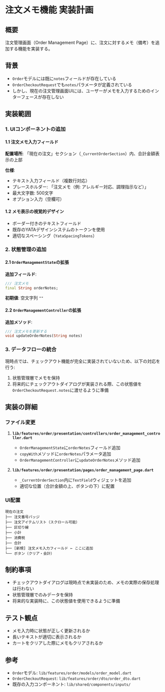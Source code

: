 # 注文メモ機能 実装計画

## 概要

注文管理画面（Order Management Page）に、注文に対するメモ（備考）を追加する機能を実装する。

## 背景

- `Order`モデルには既に`notes`フィールドが存在している
- `OrderCheckoutRequest`でも`notes`パラメータが定義されている
- しかし、現在の注文管理画面UIには、ユーザーがメモを入力するためのインターフェースが存在しない

## 実装範囲

### 1. UIコンポーネントの追加

#### 1.1 注文メモ入力フィールド

**配置場所**: 「現在の注文」セクション（`_CurrentOrderSection`）内、合計金額表示の上部

**仕様**:
- テキスト入力フィールド（複数行対応）
- プレースホルダー: 「注文メモ（例: アレルギー対応、調理指示など）」
- 最大文字数: 500文字
- オプション入力（空欄可）

#### 1.2 メモ表示の視覚的デザイン

- ボーダー付きのテキストフィールド
- 既存のYATAデザインシステムのトークンを使用
- 適切なスペーシング（`YataSpacingTokens`）

### 2. 状態管理の追加

#### 2.1 `OrderManagementState`の拡張

**追加フィールド**:
```dart
/// 注文メモ
final String orderNotes;
```

**初期値**: 空文字列 `""`

#### 2.2 `OrderManagementController`の拡張

**追加メソッド**:
```dart
/// 注文メモを更新する
void updateOrderNotes(String notes)
```

### 3. データフローの統合

現時点では、チェックアウト機能が完全に実装されていないため、以下の対応を行う:

1. 状態管理層でメモを保持
2. 将来的にチェックアウトダイアログが実装される際、この状態値を`OrderCheckoutRequest.notes`に渡せるように準備

## 実装の詳細

### ファイル変更

1. **`lib/features/order/presentation/controllers/order_management_controller.dart`**
   - `OrderManagementState`に`orderNotes`フィールド追加
   - `copyWith`メソッドに`orderNotes`パラメータ追加
   - `OrderManagementController`に`updateOrderNotes`メソッド追加

2. **`lib/features/order/presentation/pages/order_management_page.dart`**
   - `_CurrentOrderSection`内に`TextField`ウィジェットを追加
   - 適切な位置（合計金額の上、ボタンの下）に配置

### UI配置

```
現在の注文
├── 注文番号バッジ
├── 注文アイテムリスト（スクロール可能）
├── 区切り線
├── 小計
├── 消費税
├── 合計
├── [新規] 注文メモ入力フィールド ← ここに追加
└── ボタン（クリア・会計）
```

## 制約事項

- チェックアウトダイアログは現時点で未実装のため、メモの実際の保存処理は行わない
- 状態管理層でのみデータを保持
- 将来的な実装時に、この状態値を使用できるように準備

## テスト観点

- メモ入力時に状態が正しく更新されるか
- 長いテキストが適切に表示されるか
- カートをクリアした際にメモもクリアされるか

## 参考

- `Order`モデル: `lib/features/order/models/order_model.dart`
- `OrderCheckoutRequest`: `lib/features/order/dto/order_dto.dart`
- 既存の入力コンポーネント: `lib/shared/components/inputs/`
